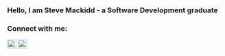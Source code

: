 ### Hello, I am Steve Mackidd - a Software Development graduate

### Connect with me:

[<img align = "left" alt="twitter" width = 22px src="https://img.icons8.com/doodle/48/000000/twitter--v1.png"/>][twitter]
[<img align = "left" alt="linkedin" width = 22px src="https://img.icons8.com/doodle/48/000000/linkedin--v2.png"/>][linkedin]

<br />
<br />

[twitter]: https://twitter.com/stevemackidd
[linkedin]: https://www.linkedin.com/in/stephen-mackidd-6a1572106/
